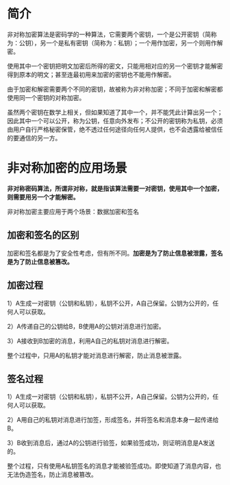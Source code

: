# 简介

非对称加密算法是密码学的一种算法，它需要两个密钥，一个是公开密钥（简称为：公钥），另一个是私有密钥（简称为：私钥）；一个用作加密，另一个则用作解密。

使用其中一个密钥把明文加密后所得的密文，只能用相对应的另一个密钥才能解密得到原本的明文；甚至连最初用来加密的密钥也不能用作解密。

由于加密和解密需要两个不同的密钥，故被称为非对称加密；不同于加密和解密都使用同一个密钥的对称加密。

虽然两个密钥在数学上相关，但如果知道了其中一个，并不能凭此计算出另一个；因此其中一个可以公开，称为公钥，任意向外发布；不公开的密钥称为私钥，必须由用户自行严格秘密保管，绝不透过任何途径向任何人提供，也不会透露给被信任的要通信的另一方。

# 非对称加密的应用场景

**非对称密码算法，所谓非对称，就是指该算法需要一对密钥，使用其中一个加密，则需要用另一个才能解密。**

非对称加密主要应用于两个场景：数据加密和签名

## 加密和签名的区别

加密和签名都是为了安全性考虑，但有所不同。**加密是为了防止信息被泄露，签名是为了防止信息被篡改。**

## 加密过程

1）A生成一对密钥（公钥和私钥），私钥不公开，A自己保留。公钥为公开的，任何人可以获取。

2）A传递自己的公钥给B，B使用A的公钥对消息进行加密。

3）A接收到B加密的消息，利用A自己的私钥对消息进行解密。

整个过程中，只用A的私钥才能对消息进行解密，防止消息被泄露。

## 签名过程

1）A生成一对密钥（公钥和私钥），私钥不公开，A自己保留。公钥为公开的，任何人可以获取。

2）A用自己的私钥对消息进行加签，形成签名，并将签名和消息本身一起传递给B。

3）B收到消息后，通过A的公钥进行验签，如果验签成功，则证明消息是A发送的。

整个过程，只有使用A私钥签名的消息才能被验签成功。即使知道了消息内容，也无法伪造签名，防止消息被篡改。
